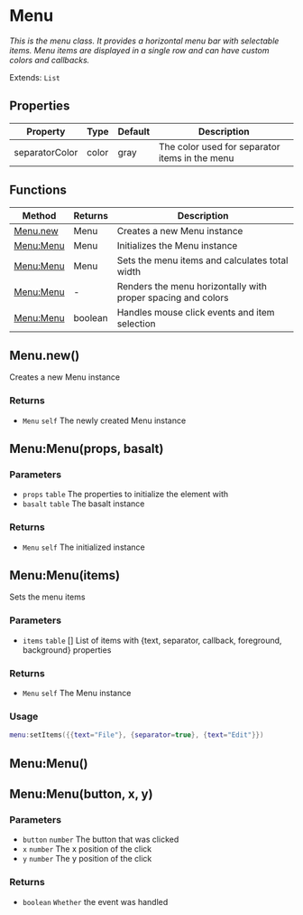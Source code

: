 # Menu
_This is the menu class. It provides a horizontal menu bar with selectable items.
Menu items are displayed in a single row and can have custom colors and callbacks._

Extends: `List`

## Properties

|Property|Type|Default|Description|
|---|---|---|---|
|separatorColor|color|gray|The color used for separator items in the menu|

## Functions

|Method|Returns|Description|
|---|---|---|
|[Menu.new](#menu-new)|Menu|Creates a new Menu instance|
|[Menu:Menu](#menu-menu-props-basalt)|Menu|Initializes the Menu instance|
|[Menu:Menu](#menu-menu-items)|Menu|Sets the menu items and calculates total width|
|[Menu:Menu](#menu-menu)|-|Renders the menu horizontally with proper spacing and colors|
|[Menu:Menu](#menu-menu-button-x-y)|boolean|Handles mouse click events and item selection|

## Menu.new()

Creates a new Menu instance

### Returns
* `Menu` `self` The newly created Menu instance

## Menu:Menu(props, basalt)
### Parameters
* `props` `table` The properties to initialize the element with
* `basalt` `table` The basalt instance

### Returns
* `Menu` `self` The initialized instance

## Menu:Menu(items)

Sets the menu items

### Parameters
* `items` `table` [] List of items with {text, separator, callback, foreground, background} properties

### Returns
* `Menu` `self` The Menu instance

### Usage
```lua
menu:setItems({{text="File"}, {separator=true}, {text="Edit"}})
```

## Menu:Menu()
## Menu:Menu(button, x, y)
### Parameters
* `button` `number` The button that was clicked
* `x` `number` The x position of the click
* `y` `number` The y position of the click

### Returns
* `boolean` `Whether` the event was handled
